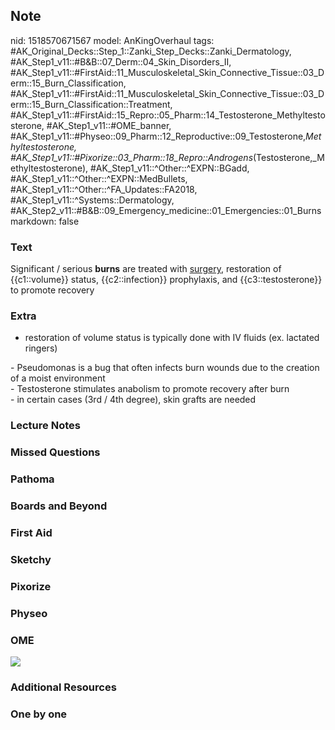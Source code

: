 ## Note
nid: 1518570671567
model: AnKingOverhaul
tags: #AK_Original_Decks::Step_1::Zanki_Step_Decks::Zanki_Dermatology, #AK_Step1_v11::#B&B::07_Derm::04_Skin_Disorders_II, #AK_Step1_v11::#FirstAid::11_Musculoskeletal_Skin_Connective_Tissue::03_Derm::15_Burn_Classification, #AK_Step1_v11::#FirstAid::11_Musculoskeletal_Skin_Connective_Tissue::03_Derm::15_Burn_Classification::Treatment, #AK_Step1_v11::#FirstAid::15_Repro::05_Pharm::14_Testosterone_Methyltestosterone, #AK_Step1_v11::#OME_banner, #AK_Step1_v11::#Physeo::09_Pharm::12_Reproductive::09_Testosterone,_Methyltestosterone, #AK_Step1_v11::#Pixorize::03_Pharm::18_Repro::Androgens_(Testosterone,_Methyltestosterone), #AK_Step1_v11::^Other::^EXPN::BGadd, #AK_Step1_v11::^Other::^EXPN::MedBullets, #AK_Step1_v11::^Other::^FA_Updates::FA2018, #AK_Step1_v11::^Systems::Dermatology, #AK_Step2_v11::#B&B::09_Emergency_medicine::01_Emergencies::01_Burns
markdown: false

### Text
Significant / serious <b>burns</b> are treated with <u>surgery</u>,
restoration of {{c1::volume}} status, {{c2::infection}}
prophylaxis, and {{c3::testosterone}} to promote recovery

### Extra
- restoration of volume status is typically done with IV fluids
(ex. lactated ringers)
<div>
  <div>
    - Pseudomonas is a bug that often infects burn wounds due to
    the creation of a moist environment
  </div>
</div>
<div>
  - Testosterone stimulates anabolism to promote recovery after
  burn
</div>
<div>
  <div>
    - in certain cases (3rd / 4th degree), skin grafts are needed
  </div>
</div>

### Lecture Notes


### Missed Questions


### Pathoma


### Boards and Beyond


### First Aid


### Sketchy


### Pixorize


### Physeo


### OME
<div class="ome-widget">
  <a href="https://onlinemeded.org?ref=anki"><img src=
  "_OME_AnkiFlashcards_General_3.png"></a>
</div>

### Additional Resources


### One by one

